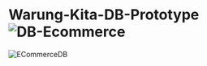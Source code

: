 # Warung-Kita-DB-Prototype![DB-Ecommerce](https://user-images.githubusercontent.com/46218730/182035732-6108bc64-ce69-4958-9d37-7c4b48dd033b.png)
![ECommerceDB](https://user-images.githubusercontent.com/46218730/182035764-08fb7dc6-3e40-44d2-bffc-7f2b9db7bf04.png)
